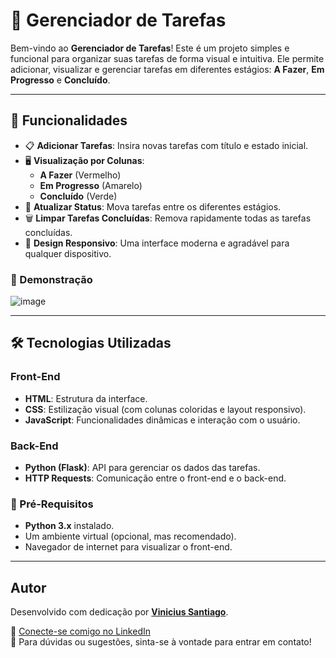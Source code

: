 # 📝 Gerenciador de Tarefas

Bem-vindo ao **Gerenciador de Tarefas**! Este é um projeto simples e funcional para organizar suas tarefas de forma visual e intuitiva. Ele permite adicionar, visualizar e gerenciar tarefas em diferentes estágios: **A Fazer**, **Em Progresso** e **Concluído**.

---

## 🌟 Funcionalidades

- 📋 **Adicionar Tarefas**: Insira novas tarefas com título e estado inicial.
- 🖥️ **Visualização por Colunas**:
  - **A Fazer** (Vermelho)
  - **Em Progresso** (Amarelo)
  - **Concluído** (Verde)
- 🔄 **Atualizar Status**: Mova tarefas entre os diferentes estágios.
- 🗑️ **Limpar Tarefas Concluídas**: Remova rapidamente todas as tarefas concluídas.
- 🎨 **Design Responsivo**: Uma interface moderna e agradável para qualquer dispositivo.

### 🎥 Demonstração

![image](https://github.com/user-attachments/assets/acf3704e-a95f-4ee6-9ad9-ba587488d7f2)

---

## 🛠️ Tecnologias Utilizadas

### Front-End
- **HTML**: Estrutura da interface.
- **CSS**: Estilização visual (com colunas coloridas e layout responsivo).
- **JavaScript**: Funcionalidades dinâmicas e interação com o usuário.

### Back-End
- **Python (Flask)**: API para gerenciar os dados das tarefas.
- **HTTP Requests**: Comunicação entre o front-end e o back-end.

### 🚀 Pré-Requisitos
- **Python 3.x** instalado.
- Um ambiente virtual (opcional, mas recomendado).
- Navegador de internet para visualizar o front-end.

---

## Autor

Desenvolvido com dedicação por **[Vinicius Santiago](https://www.linkedin.com/in/vinicius-santiago01/)**.

💼 [Conecte-se comigo no LinkedIn](https://www.linkedin.com/in/vinicius-santiago01/)  
📧 Para dúvidas ou sugestões, sinta-se à vontade para entrar em contato!

